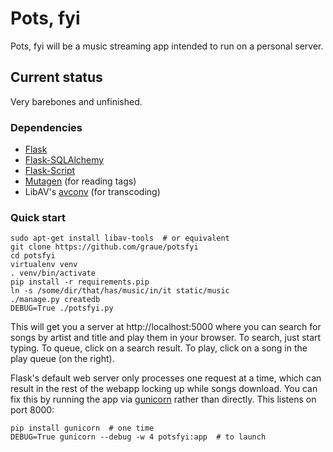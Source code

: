 # Pots, fyi

Pots, fyi will be a music streaming app
intended to run on a personal server.

## Current status

Very barebones and unfinished.

### Dependencies

 * [Flask](http://flask.pocoo.org)
 * [Flask-SQLAlchemy](http://packages.python.org/Flask-SQLAlchemy/)
 * [Flask-Script](http://flask-script.readthedocs.org/)
 * [Mutagen](https://code.google.com/p/mutagen/) (for reading tags)
 * LibAV's [avconv](https://libav.org/avconv.html) (for transcoding)

### Quick start

    sudo apt-get install libav-tools  # or equivalent
    git clone https://github.com/graue/potsfyi
    cd potsfyi
    virtualenv venv
    . venv/bin/activate
    pip install -r requirements.pip
    ln -s /some/dir/that/has/music/in/it static/music
    ./manage.py createdb
    DEBUG=True ./potsfyi.py

This will get you a server
at http://localhost:5000
where you can search for songs by artist and title
and play them in your browser.
To search, just start typing.
To queue, click on a search result.
To play, click on a song in the play queue (on the right).

Flask's default web server only processes one request at a time,
which can result in the rest of the webapp locking up
while songs download.
You can fix this by running the app via [gunicorn](http://gunicorn.org)
rather than directly. This listens on port 8000:

    pip install gunicorn  # one time
    DEBUG=True gunicorn --debug -w 4 potsfyi:app  # to launch
